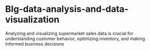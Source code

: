 # BIg-data-analysis-and-data-visualization
Analyzing and visualizing supermarket sales data is crucial for understanding customer behavior, optimizing inventory, and making informed business decisions

